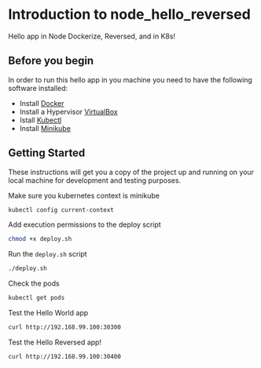 # Introduction to node_hello_reversed

Hello app in Node Dockerize, Reversed, and in K8s!

## Before you begin
In order to run this hello app in you machine you need to have the following software installed:
* Install [Docker](https://docs.docker.com/install/#supported-platforms)
* Install a Hypervisor [VirtualBox](https://www.virtualbox.org/wiki/Downloads)
* Istall [Kubectl](https://kubernetes.io/docs/tasks/tools/install-kubectl/)
* Install [Minikube](https://github.com/kubernetes/minikube/releases)

## Getting Started
These instructions will get you a copy of the project up and running on your local machine for development and testing purposes.

Make sure you kubernetes context is minikube
```sh
kubectl config current-context
```

Add execution permissions to the deploy script
```sh
chmod +x deploy.sh
```
Run the `deploy.sh` script
```sh
./deploy.sh
```

Check the pods
```sh
kubectl get pods
```

Test the Hello World app
```sh
curl http://192.168.99.100:30300
```

Test the Hello Reversed app!
```sh
curl http://192.168.99.100:30400
```

